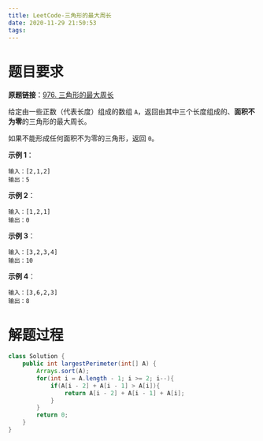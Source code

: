 ```yaml
---
title: LeetCode-三角形的最大周长
date: 2020-11-29 21:50:53
tags:
---
```


# 题目要求

**原题链接**：[976. 三角形的最大周长](https://leetcode-cn.com/problems/largest-perimeter-triangle/)

给定由一些正数（代表长度）组成的数组 `A`，返回由其中三个长度组成的、**面积不为零**的三角形的最大周长。

如果不能形成任何面积不为零的三角形，返回 `0`。

**示例 1**：

```
输入：[2,1,2]
输出：5
```

**示例 2**：

```
输入：[1,2,1]
输出：0
```

**示例 3**：

```
输入：[3,2,3,4]
输出：10
```


**示例 4**：

```
输入：[3,6,2,3]
输出：8
```

# 解题过程

```java
class Solution {
    public int largestPerimeter(int[] A) {
        Arrays.sort(A);
        for(int i = A.length - 1; i >= 2; i--){
            if(A[i - 2] + A[i - 1] > A[i]){
                return A[i - 2] + A[i - 1] + A[i];
            }
        }
        return 0;
    }
}
```

